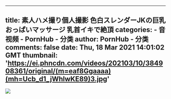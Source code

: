 
---
title: 素人ハメ撮り個人撮影 色白スレンダーJKの巨乳おっぱいマッサージ 乳首イキで絶頂
categories: 
    - 音视频
    - PornHub - 分类
author: PornHub - 分类
comments: false
date: Thu, 18 Mar 2021 14:01:02 GMT
thumbnail: 'https://ei.phncdn.com/videos/202103/10/384908361/original/(m=eaf8Ggaaaa)(mh=Ucb_d1_jWhlwKE89)3.jpg'
---

<div>   
<img src="https://ei.phncdn.com/videos/202103/10/384908361/original/(m=eaf8Ggaaaa)(mh=Ucb_d1_jWhlwKE89)3.jpg" referrerpolicy="no-referrer">  
</div>
            